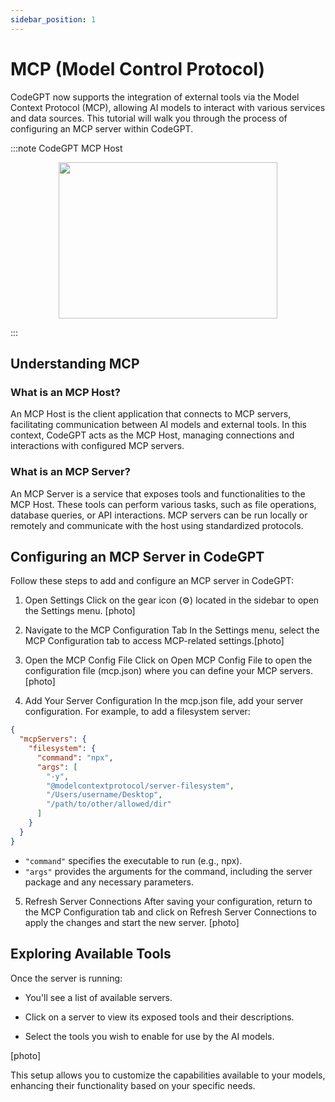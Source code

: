 ```yaml
---
sidebar_position: 1
---
```


# MCP (Model Control Protocol)

CodeGPT now supports the integration of external tools via the Model Context Protocol (MCP), allowing AI models to interact with various services and data sources. This tutorial will walk you through the process of configuring an MCP server within CodeGPT.

:::note CodeGPT MCP Host
<p align="center">
      <img width="350" height="250" src="https://github.com/user-attachments/assets/291406a3-4f04-462d-b033-ced9578338ee" />
</p>
:::


## Understanding MCP
### What is an MCP Host?
An MCP Host is the client application that connects to MCP servers, facilitating communication between AI models and external tools. In this context, CodeGPT acts as the MCP Host, managing connections and interactions with configured MCP servers.​

### What is an MCP Server?
An MCP Server is a service that exposes tools and functionalities to the MCP Host. These tools can perform various tasks, such as file operations, database queries, or API interactions. MCP servers can be run locally or remotely and communicate with the host using standardized protocols.​

## Configuring an MCP Server in CodeGPT
Follow these steps to add and configure an MCP server in CodeGPT:

1. Open Settings
Click on the gear icon (⚙️) located in the sidebar to open the Settings menu.​
[photo]

2. Navigate to the MCP Configuration Tab
In the Settings menu, select the MCP Configuration tab to access MCP-related settings.​
[photo]

3. Open the MCP Config File
Click on Open MCP Config File to open the configuration file (mcp.json) where you can define your MCP servers.​
[photo]

4. Add Your Server Configuration
In the mcp.json file, add your server configuration. For example, to add a filesystem server:​

```json
{
  "mcpServers": {
    "filesystem": {
      "command": "npx",
      "args": [
        "-y",
        "@modelcontextprotocol/server-filesystem",
        "/Users/username/Desktop",
        "/path/to/other/allowed/dir"
      ]
    }
  }
}
```

- `"command"` specifies the executable to run (e.g., npx).
- `"args"` provides the arguments for the command, including the server package and any necessary parameters.​


5. Refresh Server Connections
After saving your configuration, return to the MCP Configuration tab and click on Refresh Server Connections to apply the changes and start the new server.​
[photo]

## Exploring Available Tools
Once the server is running:​

- You'll see a list of available servers.

- Click on a server to view its exposed tools and their descriptions.

- Select the tools you wish to enable for use by the AI models.​

[photo]

This setup allows you to customize the capabilities available to your models, enhancing their functionality based on your specific needs.
